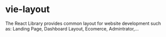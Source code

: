 # vie-layout
The React Library provides common layout for website development such as: Landing Page, Dashboard Layout, Ecomerce, Admintrator,...
